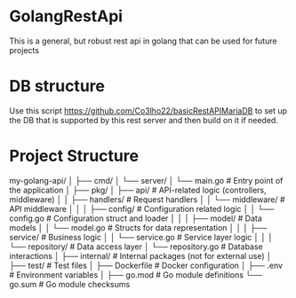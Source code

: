 # GolangRestApi
This is a general, but robust rest api in golang that can be used for future projects

# DB structure 
Use this script https://github.com/Co3lho22/basicRestAPIMariaDB to set up the DB that is supported by this rest server 
and then build on it if needed.

# Project Structure

my-golang-api/
│
├── cmd/
│   └── server/
│       └── main.go        # Entry point of the application
│
├── pkg/
│   ├── api/               # API-related logic (controllers, middleware)
│   │   ├── handlers/      # Request handlers
│   │   └── middleware/    # API middleware
│   │
│   ├── config/            # Configuration related logic
│   │   └── config.go      # Configuration struct and loader
│   │
│   ├── model/             # Data models
│   │   └── model.go       # Structs for data representation
│   │
│   ├── service/           # Business logic
│   │   └── service.go     # Service layer logic
│   │
│   └── repository/        # Data access layer
│       └── repository.go  # Database interactions
│
├── internal/              # Internal packages (not for external use)
│
├── test/                  # Test files
│
├── Dockerfile             # Docker configuration
│
├── .env                   # Environment variables
│
├── go.mod                 # Go module definitions
└── go.sum                 # Go module checksums
